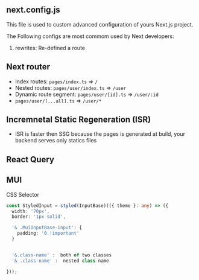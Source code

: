 ## next.config.js

This file is used to custom advanced configuration of yours Next.js project.

The Following configs are most commom used by Next developers:

1. rewrites: Re-defined a route

## Next router

- Index routes: `pages/index.ts` => `/`
- Nested routes: `pages/user/index.ts` => `/user`
- Dynamic route segment: `pages/user/[id].ts` => `/user/:id`
- `pages/user/[...all].ts` => `/user/*`

## Incremnetal Static Regeneration (ISR)

- ISR is faster then SSG because the pages is generated at build, your backend serves only statics files

## React Query

## MUI

CSS Selector

```Typescript
const StyledInput = styled(InputBase)(({ theme }: any) => ({
  width: '70px',
  border: '1px solid',

  '& .MuiInputBase-input': {
    padding: '0 !important'
  }


  '&.class-name' :  both of two classes
  '& .class-name' :  nested class-name

}));
```
